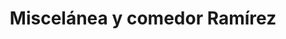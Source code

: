 ---
title: "Miscelánea y comedor Ramírez"
url: /barrio-santa-ana/miscelanea-y-comedor-ramirez/
shop: Lebensmittel
---